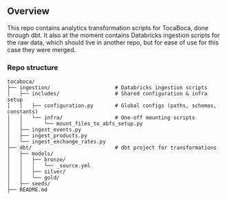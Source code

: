 ## Overview
This repo contains analytics transformation scripts for TocaBoca, done through dbt. It also at the moment contains Databricks ingestion scripts for the raw data, which should live in another repo, but for ease of use for this case they were merged.

### Repo structure
```text
tocaboca/
├── ingestion/                     # Databricks ingestion scripts
│   ├── includes/                  # Shared configuration & infra setup
│   │   ├── configuration.py       # Global configs (paths, schemas, constants)
│   │   └── infra/                 # One-off mounting scripts
│   │       └── mount_files_to_abfs_setup.py
│   ├── ingest_events.py
│   ├── ingest_products.py
│   └── ingest_exchange_rates.py
├── dbt/                           # dbt project for transformations
│   ├── models/                   
│   │   ├── bronze/
│   │   │   └── _source.yml
│   │   ├── silver/
│   │   └── gold/
│   ├── seeds/
├── README.md
